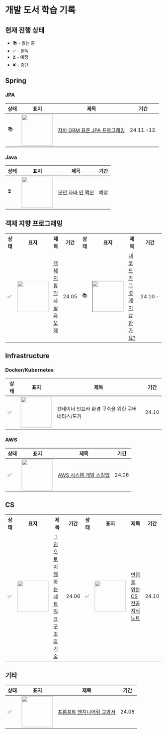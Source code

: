 # 개발 도서 학습 기록

## 현재 진행 상태

- 📚 - 읽는 중
- ✅ - 완독
- ⏳ - 예정
- ❌ - 중단

## Spring

### JPA
| 상태 | 표지 | 제목 | 기간 |
|------|------|------|------|
| 📚 | <img src="https://contents.kyobobook.co.kr/sih/fit-in/458x0/pdt/9788960777330.jpg" width="100"/> | [자바 ORM 표준 JPA 프로그래밍](https://yeseul-dev.tistory.com/category/%EC%95%8C%EC%95%84%EB%91%90%EB%A9%B4%20%EC%A2%8B%EC%9D%80%20%EA%B0%9C%EB%B0%9C%20%EC%A7%80%EC%8B%9D/%EC%9E%90%EB%B0%94%20ORM%20%ED%91%9C%EC%A4%80%20JPA%20%ED%94%84%EB%A1%9C%EA%B7%B8%EB%9E%98%EB%B0%8D%20%EA%B8%B0%EB%A1%9D) | 24.11.-12. |


### Java
| 상태 | 표지 | 제목 | 기간 |
|------|------|------|------|
| ⏳ | <img src="책표지URL" width="100"/> | [모던 자바 인 액션](링크) | 예정 |


## 객체 지향 프로그래밍
<table>
    <tr>
        <th scope="col" width="5%">상태</th>
        <th scope="col" width="10%">표지</th>
        <th scope="col" width="35%">제목</th>
        <th scope="col" width="5%">기간</th>
        <th scope="col" width="5%">상태</th>
        <th scope="col" width="10%">표지</th>
        <th scope="col" width="35%">제목</th>
        <th scope="col" width="5%">기간</th>
    </tr>
    <tr>
         <!-- 첫 번째 줄 -->
        <td>✅</td>
        <td>
            <a href="https://github.com/HongYeseul/book-study/tree/main/%EA%B0%9D%EC%B2%B4%EC%A7%80%ED%96%A5%EC%9D%98-%EC%82%AC%EC%8B%A4%EA%B3%BC-%EC%98%A4%ED%95%B4">
                <img src="https://contents.kyobobook.co.kr/sih/fit-in/458x0/pdt/9788998139766.jpg" width="100"/>
            </a>
        </td>
        <td>
            <a href="https://github.com/HongYeseul/book-study/tree/main/%EA%B0%9D%EC%B2%B4%EC%A7%80%ED%96%A5%EC%9D%98-%EC%82%AC%EC%8B%A4%EA%B3%BC-%EC%98%A4%ED%95%B4">
                객체지향의 사실과 오해
            </a>
        </td>
        <td>24.05</td>
        <!-- 두 번째 책 -->
        <td>📚</td>
        <td>
            <a href="">
                <img src="https://contents.kyobobook.co.kr/sih/fit-in/458x0/pdt/9788966263998.jpg" width="100"/>
            </a>
        </td>
        <td>
            <a href="">
                내 코드가 그렇게 이상한가요?
            </a>
        </td>
        <td>24.10.-</td>
    </tr>
     <!-- 두 번째 줄 -->
</table>



## Infrastructure
### Docker/Kubernetes
| 상태 | 표지 | 제목 | 기간 |
|------|------|------|------|
| ✅ | <img src="https://contents.kyobobook.co.kr/sih/fit-in/458x0/pdt/9791165215743.jpg" width="100"/> | 컨테이너 인프라 환경 구축을 위한 쿠버네티스/도커 | 24.10 |

### AWS
| 상태 | 표지 | 제목 | 기간 |
|------|------|------|------|
| ✅ | <img src="https://contents.kyobobook.co.kr/sih/fit-in/458x0/pdt/9791193926246.jpg" width="100"/> | [AWS 시스템 개발 스킬업](https://yeseul-dev.tistory.com/18) | 24.06 |

## CS
<table>
    <tr>
        <th scope="col" width="5%">상태</th>
        <th scope="col" width="10%">표지</th>
        <th scope="col" width="35%">제목</th>
        <th scope="col" width="5%">기간</th>
        <th scope="col" width="5%">상태</th>
        <th scope="col" width="10%">표지</th>
        <th scope="col" width="35%">제목</th>
        <th scope="col" width="5%">기간</th>
    </tr>
    <tr>
        <td>✅</td>
        <td>
            <a href="https://github.com/HongYeseul/book-study/tree/main/%EA%B7%B8%EB%A6%BC%EC%9C%BC%EB%A1%9C-%EC%9D%B4%ED%95%B4%ED%95%98%EB%8A%94-%EB%84%A4%ED%8A%B8%EC%9B%8C%ED%81%AC-%EA%B5%AC%EC%A1%B0%EC%99%80-%EA%B8%B0%EC%88%A0">
                <img src="https://contents.kyobobook.co.kr/sih/fit-in/458x0/pdt/9791140705184.jpg" width="100"/>
            </a>
        </td>
        <td>
            <a href="https://github.com/HongYeseul/book-study/tree/main/%EA%B7%B8%EB%A6%BC%EC%9C%BC%EB%A1%9C-%EC%9D%B4%ED%95%B4%ED%95%98%EB%8A%94-%EB%84%A4%ED%8A%B8%EC%9B%8C%ED%81%AC-%EA%B5%AC%EC%A1%B0%EC%99%80-%EA%B8%B0%EC%88%A0">
                그림으로 이해하는 네트워크 구조와 기술
            </a>
        </td>
        <td>24.06</td>
        <td>✅</td>
        <td>
            <a href="https://yeseul-dev.tistory.com/54">
                <img src="https://contents.kyobobook.co.kr/sih/fit-in/458x0/pdt/9791165219529.jpg" width="100"/>
            </a>
        </td>
        <td>
            <a href="https://yeseul-dev.tistory.com/54">
                면접을 위한 CS 전공 지식 노트
            </a>
        </td>
        <td>24.10</td>
    </tr>
</table>


## 기타

| 상태 | 표지 | 제목 | 기간 |
|------|------|------|------|
| ✅ | <img src="https://contents.kyobobook.co.kr/sih/fit-in/458x0/pdt/9791198240828.jpg" width="100"/> | [프롬프트 엔지니어링 교과서](https://yeseul-dev.tistory.com/23) | 24.08 |
